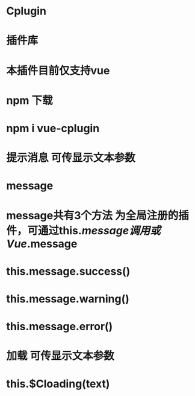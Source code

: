 # Cplugin
# 插件库
# 本插件目前仅支持vue

# npm 下载
# npm i vue-cplugin


# 提示消息  可传显示文本参数
# message
# message共有3个方法 为全局注册的插件，可通过this.$message调用 或Vue.$message
# this.message.success()
# this.message.warning()
# this.message.error()

        
# 加载  可传显示文本参数
# this.$Cloading(text)
